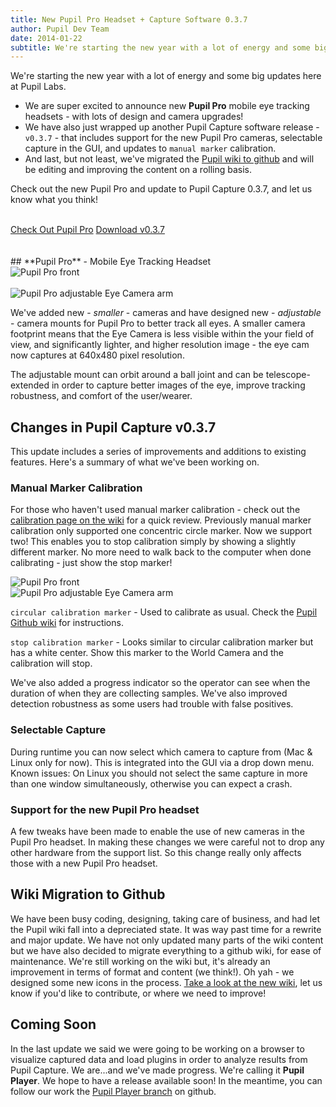 ```yaml
---
title: New Pupil Pro Headset + Capture Software 0.3.7
author: Pupil Dev Team
date: 2014-01-22
subtitle: We're starting the new year with a lot of energy and some big updates here at Pupil Labs...
---
```


We're starting the new year with a lot of energy and some big updates here at Pupil Labs. 

+ We are super excited to announce new **Pupil Pro** mobile eye tracking headsets - with lots of design and camera upgrades! 
+ We have also just wrapped up another Pupil Capture software release - `v0.3.7` - that includes support for the new Pupil Pro cameras, selectable capture in the GUI, and updates to `manual marker` calibration. 
+ And last, but not least, we've migrated the [Pupil wiki to github](http://github.com/pupil-labs/pupil/wiki "Pupil Wiki") and will be editing and improving the content on a rolling basis.

Check out the new Pupil Pro and update to Pupil Capture 0.3.7, and let us know what you think!
<br>
<br>
<div class="row">
  <a href="/pupil" class="btn btn-default btn-lg btn-default-pupil col-md-4 col-md-offset-1">Check Out Pupil Pro</a>
  <a href="https://github.com/pupil-labs/pupil/releases/tag/v0.3.7" class="Button">Download v0.3.7</a>
</div>
<br>
<br>
## **Pupil Pro** - Mobile Eye Tracking Headset
<div class="row">
  <div class="col-md-6">
    <img src="../../../media/images/pro-front-r20-crop.png" class="img-responsive img-circle" alt="Pupil Pro front">
  </div>
  <br>
  <div class="col-md-6">
   <img src="../../../media/images/pupil-pro-eye-cam-adjustable-arm.png" class="img-responsive img-rounded" alt="Pupil Pro adjustable Eye Camera arm">
  </div>
</div>

<div class="row">
  <p class="col-md-6">
    We've added new - <em>smaller</em> - cameras and have designed new - <em>adjustable</em> - camera mounts for Pupil Pro to better track all eyes.  A smaller camera footprint means that the Eye Camera is less visible within the your field of view, and significantly lighter, and higher resolution image - the eye cam now captures at 640x480 pixel resolution.  
  </p>
  <p class="col-md-6">
    The adjustable mount can orbit around a ball joint and can be telescope-extended in order to capture better images of the eye, improve tracking robustness, and comfort of the user/wearer.
  </p>

</div>

## Changes in Pupil Capture v0.3.7
This update includes a series of improvements and additions to existing features. Here's a summary of what we've been working on.

### Manual Marker Calibration
For those who haven't used manual marker calibration - check out the [calibration page on the wiki](https://github.com/pupil-labs/pupil/wiki/Pupil-Capture#manual-marker-calibration "Manual Marker Calibration") for a quick review. Previously manual marker calibration only supported one concentric circle marker. Now we support two! This enables you to stop calibration simply by showing a slightly different marker. No more need to walk back to the computer when done calibrating - just show the stop marker! 

<div class="row">
  <div class="col-md-6">
    <img src="../../../media/images/manual_calibration_marker-01.png" class="img-responsive img-circle" alt="Pupil Pro front">
  </div>
  <div class="col-md-6">
   <img src="../../../media/images/manual_calibration_marker-02.png" class="img-responsive img-circle" alt="Pupil Pro adjustable Eye Camera arm">
  </div>
</div>

<div class="row">
  <p class="col-md-6">
    <code>circular calibration marker</code> - Used to calibrate as usual. Check the <a href="http://github.com/pupil-labs/pupil/wiki/Pupil-Capture#calibration" alt="Pupil Wiki - Calibration">Pupil Github wiki</a> for instructions.
  </p>
  <p class="col-md-6">
    <code>stop calibration marker</code> - Looks similar to circular calibration marker but has a white center. Show this marker to the World Camera and the calibration will stop.
  </p>
</div>

We've also added a progress indicator so the operator can see when the duration of when they are collecting samples. We've also improved detection robustness as some users had trouble with false positives.

### Selectable Capture
During runtime you can now select which camera to capture from (Mac & Linux only for now). This is integrated into the GUI via a drop down menu. Known issues: On Linux you should not select the same capture in more than one window simultaneously, otherwise you can expect a crash.

### Support for the new Pupil Pro headset
A few tweaks have been made to enable the use of new cameras in the Pupil Pro headset. In making these changes we were careful not to drop any other hardware from the support list. So this change really only affects those with a new Pupil Pro headset.

## Wiki Migration to Github
We have been busy coding, designing, taking care of business, and had let the Pupil wiki fall into a depreciated state. It was way past time for a rewrite and major update. We have not only updated many parts of the wiki content but we have also decided to migrate everything to a github wiki, for ease of maintenance.  We're still working on the wiki but, it's already an improvement in terms of format and content (we think!).  Oh yah - we designed some new icons in the process.  [Take a look at the new wiki](http://github.com/pupil-labs/pupil/wiki "Pupil Labs Wiki"), let us know if you'd like to contribute, or where we need to improve!

## Coming Soon
In the last update we said we were going to be working on a browser to visualize captured data and load plugins in order to analyze results from Pupil Capture.  We are...and we've made progress.  We're calling it <strong>Pupil Player</strong>.  We hope to have a release available soon!  In the meantime, you can follow our work the [Pupil Player branch](https://github.com/pupil-labs/pupil/tree/pupil_player "Pupil Player - Git Branch") on github.